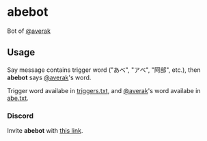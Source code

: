 # abebot
Bot of [@averak](https://github.com/averak)

## Usage

Say message contains trigger word ("あべ", "アベ", "阿部", etc.), then **abebot** says [@averak](https://github.com/averak)'s word.

Trigger word availabe in [triggers.txt](./triggers.txt), and [@averak](https://github.com/averak)'s word availabe in [abe.txt](./abe.txt).

### Discord

Invite **abebot** with [this link](https://discord.com/api/oauth2/authorize?client_id=902522751930224660&permissions=2048&scope=bot).
